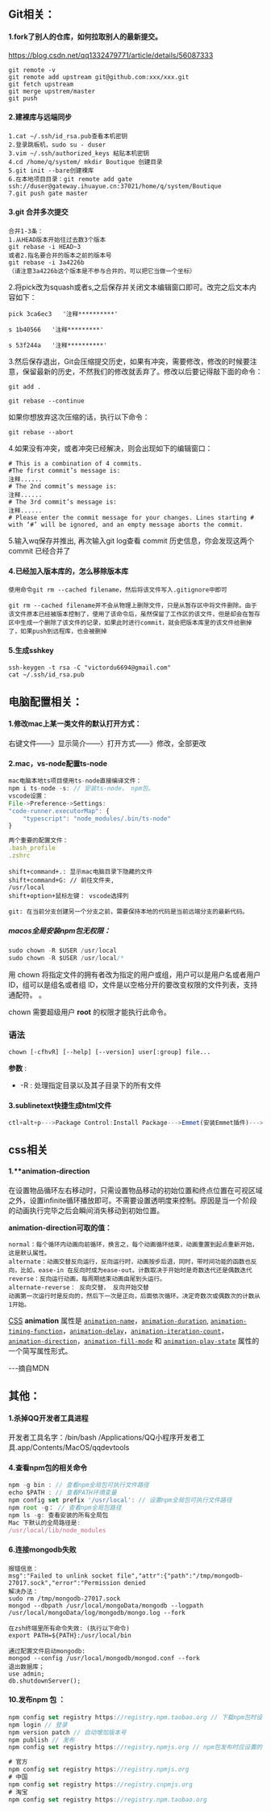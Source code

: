 ## Git相关：

#### 1.fork了别人的仓库，如何拉取别人的最新提交。

https://blog.csdn.net/qq1332479771/article/details/56087333

```git
git remote -v
git remote add upstream git@github.com:xxx/xxx.git
git fetch upstream
git merge upstrem/master
git push
```

#### 2.建裸库与远端同步

```git
1.cat ~/.ssh/id_rsa.pub查看本机密钥
2.登录跳板机，sudo su - duser
3.vim ~/.ssh/authorized_keys 粘贴本机密钥
4.cd /home/q/system/ mkdir Boutique 创建目录
5.git init --bare创建裸库
6.在本地项目目录：git remote add gate ssh://duser@gateway.ihuayue.cn:37021/home/q/system/Boutique
7.git push gate master
```

#### 3.git 合并多次提交

```
合并1-3条：
1.从HEAD版本开始往过去数3个版本
git rebase -i HEAD~3
或者2.指名要合并的版本之前的版本号
git rebase -i 3a4226b
（请注意3a4226b这个版本是不参与合并的，可以把它当做一个坐标）
```

2.将pick改为squash或者s,之后保存并关闭文本编辑窗口即可。改完之后文本内容如下：

```
pick 3ca6ec3   '注释**********'

s 1b40566   '注释*********'

s 53f244a   '注释**********'
```

3.然后保存退出，Git会压缩提交历史，如果有冲突，需要修改，修改的时候要注意，保留最新的历史，不然我们的修改就丢弃了。修改以后要记得敲下面的命令：

```
git add .  

git rebase --continue  
```

如果你想放弃这次压缩的话，执行以下命令：

```
git rebase --abort  
```

4.如果没有冲突，或者冲突已经解决，则会出现如下的编辑窗口：

```
# This is a combination of 4 commits.  
#The first commit’s message is:  
注释......
# The 2nd commit’s message is:  
注释......
# The 3rd commit’s message is:  
注释......
# Please enter the commit message for your changes. Lines starting # with ‘#’ will be ignored, and an empty message aborts the commit.
```

5.输入wq保存并推出, 再次输入git log查看 commit 历史信息，你会发现这两个 commit 已经合并了

#### 4.已经加入版本库的，怎么移除版本库

```
使用命令git rm --cached filename，然后将该文件写入.gitignore中即可

git rm --cached filename并不会从物理上删除文件，只是从暂存区中将文件删除。由于该文件原本已经被版本控制了，使用了该命令后，虽然保留了工作区的该文件，但是却会在暂存区中生成一个删除了该文件的记录，如果此时进行commit，就会把版本库里的该文件给删掉了，如果push到远程库，也会被删掉
```

#### 5.生成sshkey

```
ssh-keygen -t rsa -C "victordu6694@gmail.com"
cat ~/.ssh/id_rsa.pub
```

## 电脑配置相关：

#### 1.修改mac上某一类文件的默认打开方式：

右键文件——》显示简介——〉打开方式——》修改，全部更改

#### 2.mac，vs-node配置ts-node

```js
mac电脑本地ts项目使用ts-node直接编译文件：
npm i ts-node -s: // 安装ts-node， npm包。
vscode设置：
File->Preference->Settings:
"code-runner.executorMap": {
    "typescript": "node_modules/.bin/ts-node"
}
```

```js
两个重要的配置文件：
.bash_profile
.zshrc
```

```
shift+command+.: 显示mac电脑目录下隐藏的文件
shift+command+G: // 前往文件夹,
/usr/local
shift+option+鼠标左键： vscode选择列
```

```
git: 在当前分支创建另一个分支之前，需要保持本地的代码是当前远端分支的最新代码。
```

##### **macos全局安装npm包无权限：**

```js
sudo chown -R $USER /usr/local
sudo chown -R $USER /usr/local/*
```

用 chown 将指定文件的拥有者改为指定的用户或组，用户可以是用户名或者用户 ID，组可以是组名或者组 ID，文件是以空格分开的要改变权限的文件列表，支持通配符。 。

chown 需要超级用户 **root** 的权限才能执行此命令。

### 语法

```
chown [-cfhvR] [--help] [--version] user[:group] file...
```

**参数** :

- -R : 处理指定目录以及其子目录下的所有文件

#### 3.sublinetext快捷生成html文件

```js
ctl+alt+p--->Package Control:Install Package--->Emmet(安装Emmet插件)--->在页面输入html:5--->再按tab就可以生成html5文件的头部信息了。
```

## css相关

#### 1.**animation-direction

在设置物品循环左右移动时，只需设置物品移动的初始位置和终点位置在可视区域之外，设置infinite循环播放即可。不需要设置透明度来控制。原因是当一个阶段的动画执行完毕之后会瞬间消失移动到初始位置。

**animation-direction可取的值：**

```text
normal：每个循环内动画向前循环，换言之，每个动画循环结束，动画重置到起点重新开始，这是默认属性。
alternate：动画交替反向运行，反向运行时，动画按步后退，同时，带时间功能的函数也反向，比如，ease-in 在反向时成为ease-out。计数取决于开始时是奇数迭代还是偶数迭代
reverse：反向运行动画，每周期结束动画由尾到头运行。
alternate-reverse： 反向交替， 反向开始交替
动画第一次运行时是反向的，然后下一次是正向，后面依次循环。决定奇数次或偶数次的计数从1开始。
```

[CSS](https://developer.mozilla.org/zh-CN/docs/Web/CSS) **animation** 属性是 [`animation-name`](https://developer.mozilla.org/zh-CN/docs/Web/CSS/animation-name)，[`animation-duration`](https://developer.mozilla.org/zh-CN/docs/Web/CSS/animation-duration), [`animation-timing-function`](https://developer.mozilla.org/zh-CN/docs/Web/CSS/animation-timing-function)，[`animation-delay`](https://developer.mozilla.org/zh-CN/docs/Web/CSS/animation-delay)，[`animation-iteration-count`](https://developer.mozilla.org/zh-CN/docs/Web/CSS/animation-iteration-count)，[`animation-direction`](https://developer.mozilla.org/zh-CN/docs/Web/CSS/animation-direction)，[`animation-fill-mode`](https://developer.mozilla.org/zh-CN/docs/Web/CSS/animation-fill-mode) 和 [`animation-play-state`](https://developer.mozilla.org/zh-CN/docs/Web/CSS/animation-play-state) 属性的一个简写属性形式。

---摘自MDN

## 其他：

#### 1.杀掉QQ开发者工具进程

开发者工具名字：/bin/bash /Applications/QQ小程序开发者工具.app/Contents/MacOS/qqdevtools

#### 4.查看npm包的相关命令

```js
npm -g bin : // 查看npm全局包可执行文件路径
echo $PATH : // 查看PATH环境变量
npm config set prefix '/usr/local': // 设置npm全局包可执行文件路径
npm root -g： // 查看npm全局包路径
npm ls -g: 查看安装的所有全局包
Mac 下默认的全局路径是:
/usr/local/lib/node_modules
```

#### 6.连接mongodb失败

```
报错信息：
msg":"Failed to unlink socket file","attr":{"path":"/tmp/mongodb-27017.sock","error":"Permission denied
解决办法：
sudo rm /tmp/mongodb-27017.sock 
mongod --dbpath /usr/local/mongoData/mongodb --logpath /usr/local/mongoData/log/mongodb/mongo.log --fork
```

```
在zsh终端里所有命令失效: (执行以下命令)
export PATH=${PATH}:/usr/local/bin 
```

```
通过配置文件启动mongodb:
mongod --config /usr/local/mongodb/mongod.conf --fork
退出数据库；
use admin;
db.shutdownServer();
```

#### 10.发布npm 包 ：

```js
npm config set registry https://registry.npm.taobao.org // 下载npm包时设置的npm镜像
npm login // 登录
npm version patch // 自动增加版本号
npm publish // 发布
npm config set registry https://registry.npmjs.org // npm包发布时应设置的镜像
```

```js
# 官方
npm config set registry https://registry.npmjs.org
# 中国
npm config set registry https://registry.cnpmjs.org
# 淘宝
npm config set registry https://registry.npm.taobao.org
```

## 

